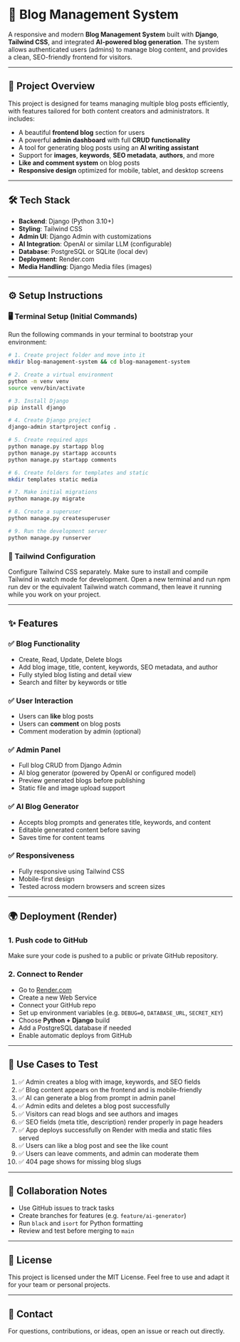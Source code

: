 
# 📝 Blog Management System

A responsive and modern **Blog Management System** built with **Django**, **Tailwind CSS**, and integrated **AI-powered blog generation**. The system allows authenticated users (admins) to manage blog content, and provides a clean, SEO-friendly frontend for visitors.

---

## 🚀 Project Overview

This project is designed for teams managing multiple blog posts efficiently, with features tailored for both content creators and administrators. It includes:

- A beautiful **frontend blog** section for users
- A powerful **admin dashboard** with full **CRUD functionality**
- A tool for generating blog posts using an **AI writing assistant**
- Support for **images**, **keywords**, **SEO metadata**, **authors**, and more
- **Like and comment system** on blog posts
- **Responsive design** optimized for mobile, tablet, and desktop screens

---

## 🛠️ Tech Stack

- **Backend**: Django (Python 3.10+)
- **Styling**: Tailwind CSS
- **Admin UI**: Django Admin with customizations
- **AI Integration**: OpenAI or similar LLM (configurable)
- **Database**: PostgreSQL or SQLite (local dev)
- **Deployment**: Render.com
- **Media Handling**: Django Media files (images)

---

## ⚙️ Setup Instructions

### 🖥️ Terminal Setup (Initial Commands)

Run the following commands in your terminal to bootstrap your environment:

```bash
# 1. Create project folder and move into it
mkdir blog-management-system && cd blog-management-system

# 2. Create a virtual environment
python -m venv venv
source venv/bin/activate

# 3. Install Django
pip install django

# 4. Create Django project
django-admin startproject config .

# 5. Create required apps
python manage.py startapp blog
python manage.py startapp accounts
python manage.py startapp comments

# 6. Create folders for templates and static
mkdir templates static media

# 7. Make initial migrations
python manage.py migrate

# 8. Create a superuser
python manage.py createsuperuser

# 9. Run the development server
python manage.py runserver
```

### 🔧 Tailwind Configuration

Configure Tailwind CSS separately. Make sure to install and compile Tailwind in watch mode for development. Open a new terminal and run npm run dev or the equivalent Tailwind watch command, then leave it running while you work on your project.


---

## ✨ Features

### ✅ Blog Functionality
- Create, Read, Update, Delete blogs
- Add blog image, title, content, keywords, SEO metadata, and author
- Fully styled blog listing and detail view
- Search and filter by keywords or title

### ✅ User Interaction
- Users can **like** blog posts
- Users can **comment** on blog posts
- Comment moderation by admin (optional)

### ✅ Admin Panel
- Full blog CRUD from Django Admin
- AI blog generator (powered by OpenAI or configured model)
- Preview generated blogs before publishing
- Static file and image upload support

### ✅ AI Blog Generator
- Accepts blog prompts and generates title, keywords, and content
- Editable generated content before saving
- Saves time for content teams

### ✅ Responsiveness
- Fully responsive using Tailwind CSS
- Mobile-first design
- Tested across modern browsers and screen sizes

---

## 🌍 Deployment (Render)

### 1. Push code to GitHub  
Make sure your code is pushed to a public or private GitHub repository.

### 2. Connect to Render  
- Go to [Render.com](https://render.com)
- Create a new Web Service
- Connect your GitHub repo
- Set up environment variables (e.g. `DEBUG=0`, `DATABASE_URL`, `SECRET_KEY`)
- Choose **Python + Django** build
- Add a PostgreSQL database if needed
- Enable automatic deploys from GitHub

---

## 🧪 Use Cases to Test

1. ✅ Admin creates a blog with image, keywords, and SEO fields
2. ✅ Blog content appears on the frontend and is mobile-friendly
3. ✅ AI can generate a blog from prompt in admin panel
4. ✅ Admin edits and deletes a blog post successfully
5. ✅ Visitors can read blogs and see authors and images
6. ✅ SEO fields (meta title, description) render properly in page headers
7. ✅ App deploys successfully on Render with media and static files served
8. ✅ Users can like a blog post and see the like count
9. ✅ Users can leave comments, and admin can moderate them
10. ✅ 404 page shows for missing blog slugs

---

## 👥 Collaboration Notes

- Use GitHub issues to track tasks
- Create branches for features (e.g. `feature/ai-generator`)
- Run `black` and `isort` for Python formatting
- Review and test before merging to `main`

---

## 📄 License

This project is licensed under the MIT License. Feel free to use and adapt it for your team or personal projects.

---

## 🤝 Contact

For questions, contributions, or ideas, open an issue or reach out directly.
